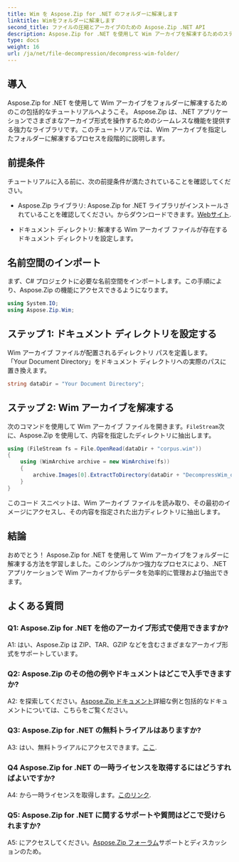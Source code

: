 ```yaml
---
title: Wim を Aspose.Zip for .NET のフォルダーに解凍します
linktitle: Wimをフォルダーに解凍します
second_title: ファイルの圧縮とアーカイブのための Aspose.Zip .NET API
description: Aspose.Zip for .NET を使用して Wim アーカイブを解凍するためのステップバイステップ ガイドをご覧ください。ライブラリをダウンロードしてチュートリアルに従い、.NET アプリケーションのアーカイブ ファイルを効率的に管理します。
type: docs
weight: 16
url: /ja/net/file-decompression/decompress-wim-folder/
---
```

## 導入

Aspose.Zip for .NET を使用して Wim アーカイブをフォルダーに解凍するためのこの包括的なチュートリアルへようこそ。 Aspose.Zip は、.NET アプリケーションでさまざまなアーカイブ形式を操作するためのシームレスな機能を提供する強力なライブラリです。このチュートリアルでは、Wim アーカイブを指定したフォルダーに解凍するプロセスを段階的に説明します。

## 前提条件

チュートリアルに入る前に、次の前提条件が満たされていることを確認してください。

-  Aspose.Zip ライブラリ: Aspose.Zip for .NET ライブラリがインストールされていることを確認してください。からダウンロードできます。[Webサイト](https://releases.aspose.com/zip/net/).

- ドキュメント ディレクトリ: 解凍する Wim アーカイブ ファイルが存在するドキュメント ディレクトリを設定します。

## 名前空間のインポート

まず、C# プロジェクトに必要な名前空間をインポートします。この手順により、Aspose.Zip の機能にアクセスできるようになります。

```csharp
using System.IO;
using Aspose.Zip.Wim;
```

## ステップ 1: ドキュメント ディレクトリを設定する

Wim アーカイブ ファイルが配置されるディレクトリ パスを定義します。 「Your Document Directory」をドキュメント ディレクトリへの実際のパスに置き換えます。

```csharp
string dataDir = "Your Document Directory";
```

## ステップ 2: Wim アーカイブを解凍する

次のコマンドを使用して Wim アーカイブ ファイルを開きます。`FileStream`次に、Aspose.Zip を使用して、内容を指定したディレクトリに抽出します。

```csharp
using (FileStream fs = File.OpenRead(dataDir + "corpus.wim"))
{
    using (WimArchive archive = new WimArchive(fs))
    {
        archive.Images[0].ExtractToDirectory(dataDir + "DecompressWim_out");
    }
}
```

このコード スニペットは、Wim アーカイブ ファイルを読み取り、その最初のイメージにアクセスし、その内容を指定された出力ディレクトリに抽出します。

## 結論

おめでとう！ Aspose.Zip for .NET を使用して Wim アーカイブをフォルダーに解凍する方法を学習しました。このシンプルかつ強力なプロセスにより、.NET アプリケーションで Wim アーカイブからデータを効率的に管理および抽出できます。

## よくある質問

### Q1: Aspose.Zip for .NET を他のアーカイブ形式で使用できますか?

A1: はい、Aspose.Zip は ZIP、TAR、GZIP などを含むさまざまなアーカイブ形式をサポートしています。

### Q2: Aspose.Zip のその他の例やドキュメントはどこで入手できますか?

 A2: を探索してください。[Aspose.Zip ドキュメント](https://reference.aspose.com/zip/net/)詳細な例と包括的なドキュメントについては、こちらをご覧ください。

### Q3: Aspose.Zip for .NET の無料トライアルはありますか?

 A3: はい、無料トライアルにアクセスできます。[ここ](https://releases.aspose.com/).

### Q4 Aspose.Zip for .NET の一時ライセンスを取得するにはどうすればよいですか?

 A4: から一時ライセンスを取得します。[このリンク](https://purchase.aspose.com/temporary-license/).

### Q5: Aspose.Zip for .NET に関するサポートや質問はどこで受けられますか?

 A5: にアクセスしてください。[Aspose.Zip フォーラム](https://forum.aspose.com/c/zip/37)サポートとディスカッションのため。